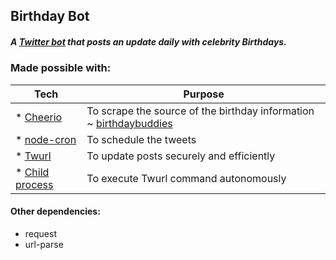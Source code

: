 ## Birthday Bot

##### A [Twitter bot](https://twitter.com/birfday_bot) that posts an update daily with celebrity Birthdays.

### Made possible with:
Tech | Purpose
-----|-----
* [Cheerio](https://cheerio.js.org/) | To scrape the source of the birthday information ~ [birthdaybuddies](http://birthdaybuddies.net)
* [node-cron](https://www.npmjs.com/package/cron) | To schedule the tweets
* [Twurl](https://github.com/twitter/twurl) | To update posts securely and efficiently
* [Child process](https://nodejs.org/api/child_process.html) | To execute Twurl command autonomously


#### Other dependencies:
* request
* url-parse

